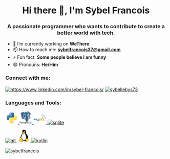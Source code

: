 <h1 align="center">Hi there 👋, I'm Sybel Francois</h1>
<h3 align="center">A passionate programmer who wants to contribute to create a better world with tech.</h3>

- 🔭 I’m currently working on **WeThere**
- 📫 How to reach me: **sybelfrancois37@gmail.com**
- ⚡ Fun fact: **Some people believe I am funny**
- 😄 Pronouns: **He/Him**

<h3 align="left">Connect with me:</h3>
<p align="left">
<a href="https://linkedin.com/in/https://www.linkedin.com/in/sybel-francois/" target="blank"><img align="center" src="https://raw.githubusercontent.com/rahuldkjain/github-profile-readme-generator/master/src/images/icons/Social/linked-in-alt.svg" alt="https://www.linkedin.com/in/sybel-francois/" height="30" width="40" /></a>
<a href="https://twitter.com/sybellebys73" target="blank"><img align="center" src="https://raw.githubusercontent.com/rahuldkjain/github-profile-readme-generator/master/src/images/icons/Social/twitter.svg" alt="sybellebys73" height="30" width="40" /></a>
</p>

<h3 align="left">Languages and Tools:</h3>
<p align="left"> <a href="https://www.python.org" target="_blank" rel="noreferrer"> <img src="https://raw.githubusercontent.com/devicons/devicon/master/icons/python/python-original.svg" alt="python" width="40" height="40"/> </a>    <a href="https://www.postgresql.org" target="_blank" rel="noreferrer"> <img src="https://raw.githubusercontent.com/devicons/devicon/master/icons/postgresql/postgresql-original-wordmark.svg" alt="postgresql" width="40" height="40"/> </a>    <a href="https://www.mysql.com/" target="_blank" rel="noreferrer"> <img src="https://raw.githubusercontent.com/devicons/devicon/master/icons/mysql/mysql-original-wordmark.svg" alt="mysql" width="40" height="40"/> </a> <a href="https://www.sqlite.org/" target="_blank" rel="noreferrer"> <img src="https://www.vectorlogo.zone/logos/sqlite/sqlite-icon.svg" alt="sqlite" width="40" height="40"/> </a> </p>   <a href="https://git-scm.com/" target="_blank" rel="noreferrer"> <img src="https://www.vectorlogo.zone/logos/git-scm/git-scm-icon.svg" alt="git" width="40" height="40"/> </a>    <a href="https://www.linux.org/" target="_blank" rel="noreferrer"> <img src="https://raw.githubusercontent.com/devicons/devicon/master/icons/linux/linux-original.svg" alt="linux" width="40" height="40"/> </a>    <a href="https://kotlinlang.org" target="_blank" rel="noreferrer"> <img src="https://www.vectorlogo.zone/logos/kotlinlang/kotlinlang-icon.svg" alt="kotlin" width="40" height="40"/> </a>   

<p><img align="center" src="https://github-readme-stats.vercel.app/api/top-langs?username=sybelfrancois&show_icons=true&locale=en&layout=compact" alt="sybelfrancois" /></p>
